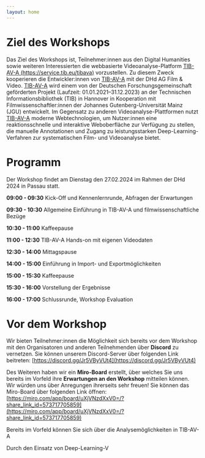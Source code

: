 ```yaml
---
layout: home
---
```


# Ziel des Workshops

Das Ziel des Workshops ist, Teilnehmer:innen aus den Digital Humanities sowie weiteren Interessierten die webbasierte Videoanalyse-Platform [TIB-AV-A (https://service.tib.eu/tibava)](https://service.tib.eu/tibava) vorzustellen. Zu diesem Zweck kooperieren die Entwickler:innen von [TIB-AV-A](https://service.tib.eu/tibava) mit der DHd AG Film & Video. [TIB-AV-A](https://service.tib.eu/tibava) wird einem von der Deutschen Forschungsgemeinschaft geförderten Projekt (Laufzeit: 01.01.2021–31.12.2023) an der Technischen Informationsbibliothek (TIB) in Hannover in Kooperation mit Filmwissenschaftler:innen der Johannes Gutenberg-Universität Mainz (JGU) entwickelt. Im Gegensatz zu anderen Videoanalyse-Plattformen nutzt [TIB-AV-A](https://service.tib.eu/tibava) moderne Webtechnologien, um Nutzer:innen eine reaktionsschnelle und interaktive Weboberfläche zur Verfügung zu stellen, die manuelle Annotationen und Zugang zu leistungsstarken Deep-Learning-Verfahren zur systematischen Film- und Videoanalyse bietet.

# Programm

Der Workshop findet am Dienstag den 27.02.2024 im Rahmen der DHd 2024 in Passau statt. 

**09:00 - 09:30** Kick-Off und Kennenlernrunde, Abfragen der Erwartungen

**09:30 - 10:30** Allgemeine Einführung in TIB-AV-A und filmwissenschaftliche Bezüge

**10:30 - 11:00** Kaffeepause

**11:00 - 12:30** TIB-AV-A Hands-on mit eigenen Videodaten

**12:30 - 14:00** Mittagspause

**14:00 - 15:00** Einführung in Import- und Exportmöglichkeiten

**15:00 - 15:30** Kaffeepause

**15:30 - 16:00** Vorstellung der Ergebnisse

**16:00 - 17:00** Schlussrunde, Workshop Evaluation

# Vor dem Workshop

Wir bieten Teilnehmer:innen die Möglichkeit sich bereits vor dem Workshop mit den Organisatoren und anderen Teilnehmenden über **Discord** zu vernetzen. Sie können unserem Discord-Server über folgenden Link beitreten: [https://discord.gg/Jr5VByVUt4](https://discord.gg/Jr5VByVUt4)

Des Weiteren haben wir ein **Miro-Board** erstellt, über welches Sie uns bereits im Vorfeld ihre **Erwartungen an den Workshop** mitteilen können. Wir würden uns über Anregungen ihrerseits sehr freuen! Sie können das Miro-Board über folgenden Link öffnen: [https://miro.com/app/board/uXjVNzdXxV0=/?share_link_id=573717705859](https://miro.com/app/board/uXjVNzdXxV0=/?share_link_id=573717705859)

Bereits im Vorfeld können Sie sich über die Analysemöglichkeiten in TIB-AV-A 



Durch den Einsatz von Deep-Learning-V